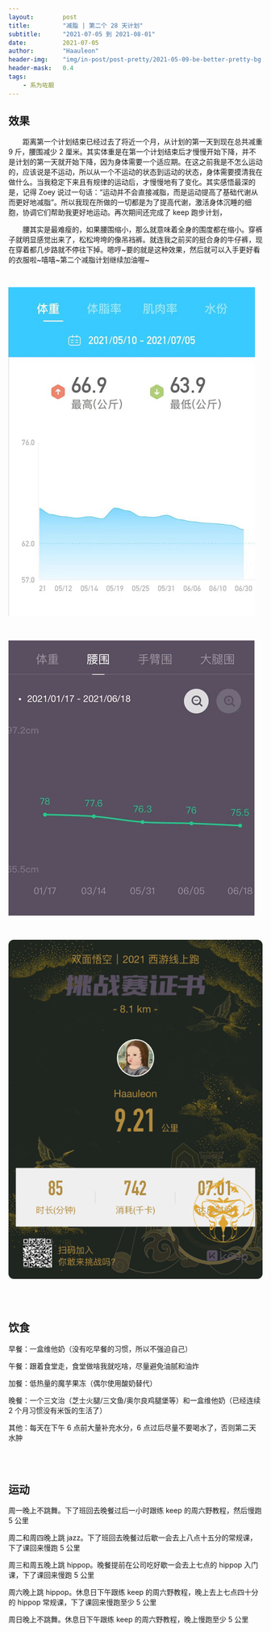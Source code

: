 ```yaml
---
layout:        post
title:         "减脂 | 第二个 28 天计划"
subtitle:      "2021-07-05 到 2021-08-01"
date:          2021-07-05
author:        "Haauleon"
header-img:    "img/in-post/post-pretty/2021-05-09-be-better-pretty-bg.jpg"
header-mask:   0.4
tags:
    - 系为咗靓
---
```


## 效果
&emsp;&emsp;距离第一个计划结束已经过去了将近一个月，从计划的第一天到现在总共减重 9 斤，腰围减少 2 厘米。其实体重是在第一个计划结束后才慢慢开始下降，并不是计划的第一天就开始下降，因为身体需要一个适应期。在这之前我是不怎么运动的，应该说是不运动，所以从一个不运动的状态到运动的状态，身体需要摸清我在做什么。当我稳定下来且有规律的运动后，才慢慢地有了变化。其实感悟最深的是，记得 Zoey 说过一句话：“运动并不会直接减脂，而是运动提高了基础代谢从而更好地减脂”。所以我现在所做的一切都是为了提高代谢，激活身体沉睡的细胞，协调它们帮助我更好地运动。再次期间还完成了 keep 跑步计划，       

&emsp;&emsp;腰其实是最难瘦的，如果腰围缩小，那么就意味着全身的围度都在缩小。穿裤子就明显感觉出来了，松松垮垮的像吊裆裤。就连我之前买的挺合身的牛仔裤，现在穿着都几步路就不停往下掉。嗯哼~要的就是这种效果，然后就可以入手更好看的衣服啦~嘻嘻~第二个减脂计划继续加油喔~                   

<br>

![](\img\in-post\post-pretty\2021-07-05-lose-weight-plan-1.png)     

<br>

![](\img\in-post\post-pretty\2021-07-05-lose-weight-plan-2.png)      

<br>

![](\img\in-post\post-pretty\2021-07-05-lose-weight-plan-3.jpg)         

<br><br>

## 饮食
早餐：一盒维他奶（没有吃早餐的习惯，所以不强迫自己）            

午餐：跟着食堂走，食堂做啥我就吃啥，尽量避免油腻和油炸              

加餐：低热量的魔芋果冻（偶尔使用酸奶替代）            

晚餐：一个三文治（芝士火腿/三文鱼/奥尔良鸡腿堡等）和一盒维他奶（已经连续 2 个月习惯没有米饭的生活了）          

其他：每天在下午 6 点前大量补充水分，6 点过后尽量不要喝水了，否则第二天水肿

<br><br>

## 运动
周一晚上不跳舞。下了班回去晚餐过后一小时跟练 keep 的周六野教程，然后慢跑 5 公里                

周二和周四晚上跳 jazz。下了班回去晚餐过后歇一会去上八点十五分的常规课，下了课回来慢跑 5 公里                

周三和周五晚上跳 hippop。晚餐提前在公司吃好歇一会去上七点的 hippop 入门课，下了课回来慢跑 5 公里

周六晚上跳 hippop。休息日下午跟练 keep 的周六野教程，晚上去上七点四十分的 hippop 常规课，下了课回来慢跑至少 5 公里             

周日晚上不跳舞。休息日下午跟练 keep 的周六野教程，晚上慢跑至少 5 公里